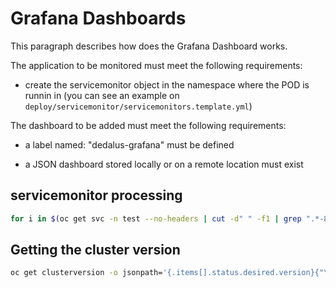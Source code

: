 # Grafana Dashboards

This paragraph describes how does the Grafana Dashboard works.

The application to be monitored must meet the following requirements:

* create the servicemonitor object in the namespace where the POD is runnin in (you can see an example on ```deploy/servicemonitor/servicemonitors.template.yml```)

The dashboard to be added must meet the following requirements:

* a label named: "dedalus-grafana" must be defined

* a JSON dashboard stored locally or on a remote location must exist

## servicemonitor processing

```bash
for i in $(oc get svc -n test --no-headers | cut -d" " -f1 | grep ".*-8080-tcp"); do echo -e "$i";oc get svc $i --no-headers -n test -o=jsonpath='{.spec.ports[?(@.name=="8080-tcp")].name}'> /dev/null;done
```

## Getting the cluster version

```bash
oc get clusterversion -o jsonpath='{.items[].status.desired.version}{"\n"}' | cut -d. -f1,2
```
